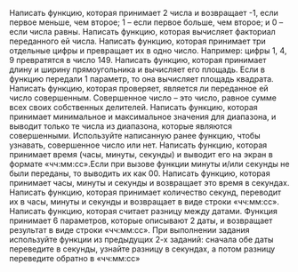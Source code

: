 Написать функцию, которая принимает 2 числа и возвращает -1, если первое меньше, чем второе; 1 – если первое больше, чем второе; и 0 – если числа равны.
Написать функцию, которая вычисляет факториал переданного ей числа.
Написать функцию, которая принимает три отдельные цифры и превращает их в одно число. Например: цифры 1, 4, 9 превратятся в число 149.
Написать функцию, которая принимает длину и ширину прямоугольника и вычисляет его площадь. Если в функцию передали 1 параметр, то она вычисляет площадь квадрата.
Написать функцию, которая проверяет, является ли переданное ей число совершенным. Совершенное число – это число, равное сумме всех своих собственных делителей.
Написать функцию, которая принимает минимальное и максимальное значения для диапазона, и выводит только те числа из диапазона, которые являются совершенными. Используйте написанную ранее функцию, чтобы узнавать, совершенное число или нет. 
Написать функцию, которая принимает время (часы, минуты, секунды) и выводит его на экран в формате «чч:мм:сс».Если при вызове функции минуты и/или секунды не были переданы, то выводить их как 00.
Написать функцию, которая принимает часы, минуты и секунды и возвращает это время в секундах.
Написать функцию, которая принимает количество секунд, переводит их в часы, минуты и секунды и возвращает в виде строки «чч:мм:сс».
Написать функцию, которая считает разницу между датами. Функция принимает 6 параметров, которые описывают 2 даты, и возвращает результат в виде строки «чч:мм:сс». При выполнении задания используйте функции из предыдущих 2-х заданий: сначала обе даты переведите в секунды, узнайте разницу в секундах, а потом разницу переведите обратно в «чч:мм:сс»